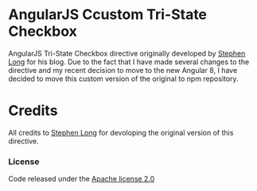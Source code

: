 # AngularJS Ccustom Tri-State Checkbox
AngularJS Tri-State Checkbox directive originally developed by [Stephen Long](https://github.com/long2know/angular-directives-general) for his blog. Due to the fact that I have made several changes to the directive and my recent decision to move to the new Angular 8, I have decided to move this custom version of the original to npm repository.

# Credits
All credits to [Stephen Long](https://github.com/long2know/angular-directives-general) for devoloping the original version of this directive.

### License
Code released under the [Apache license 2.0](https://github.com/long2know/angular-directives-general/blob/master/LICENSE.md)
